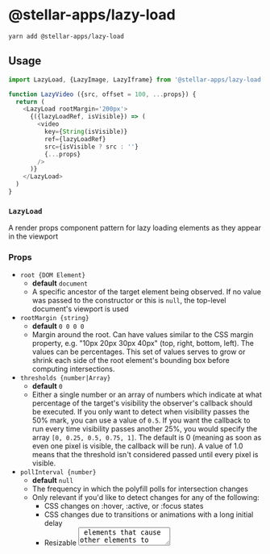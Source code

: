 # @stellar-apps/lazy-load

`yarn add @stellar-apps/lazy-load`

## Usage
```js
import LazyLoad, {LazyImage, LazyIframe} from '@stellar-apps/lazy-load'

function LazyVideo ({src, offset = 100, ...props}) {
  return (
    <LazyLoad rootMargin='200px'>
      {({lazyLoadRef, isVisible}) => (
        <video 
          key={String(isVisible)} 
          ref={lazyLoadRef} 
          src={isVisible ? src : ''}
          {...props}
        />               
      )}
    </LazyLoad>
  )
}
```

### `LazyLoad`
A render props component pattern for lazy loading elements as they appear in the viewport

### Props
- `root {DOM Element}`
    - **default** `document`
    - A specific ancestor of the target element being observed. If no value was passed to the constructor or this is 
      `null`, the top-level document's viewport is used
- `rootMargin {string}`
    - **default** `0 0 0 0`
    - Margin around the root. Can have values similar to the CSS margin property, e.g.
      "10px 20px 30px 40px" (top, right, bottom, left). The values can be percentages. 
      This set of values serves to grow or shrink each side of the root element's bounding 
      box before computing intersections.
- `thresholds {number|Array}`
    - **default** `0`
    - Either a single number or an array of numbers which indicate at what percentage of the 
      target's visibility the observer's callback should be executed. If you only want to 
      detect when visibility passes the 50% mark, you can use a value of `0.5`. If you want the 
      callback to run every time visibility passes another 25%, you would specify the array 
      `[0, 0.25, 0.5, 0.75, 1]`. The default is 0 (meaning as soon as even one pixel is visible, 
      the callback will be run). A value of 1.0 means that the threshold isn't considered passed until 
      every pixel is visible.
- `pollInterval {number}`
    - **default** `null`
    - The frequency in which the polyfill polls for intersection changes
    - Only relevant if you'd like to detect changes for any of the following:
        - CSS changes on :hover, :active, or :focus states
        - CSS changes due to transitions or animations with a long initial delay
        - Resizable <textarea> elements that cause other elements to move around
        - Scrolling of non-document elements in browsers that don't support the event capture phase
- `disableMutationObserver {bool}`
    - **default** `false`
    - You can choose to not check for intersections when the DOM changes by setting this property to `true`


### Render Props
- `lazyLoadRef {React.creatRef}`
    - Must be provided as a `ref` to the underlying element you are lazy loading
- `isVisible {boolean}`
    - Returns `true` if the the element has been loaded and `false` if not.
- `visibilityRatio {number}`
    - Returns the ratio of the `intersectionRect` to the `boundingClientRect`. That is to say,
      it's the amount of the element that is current visible within the root.
    
-----

### `LazyImage`
Inherits props from HTML `<img>`, `curls/Box` and `LazyLoad`

### Props
- `rootMargin {string}`
    - **default** `160px`
- `placeholder(<Object {lazyLoadRef}>) {func}`
    - Should return a component to display when the element is not yet visible
    
-----

### `LazyIframe`
Inherits props from HTML `<iframe>`, `curls/Box`, and `LazyLoad`

### Props
- `rootMargin {string}`
    - **default** `100px`
- `placeholder(<Object {lazyLoadRef}>) {func}`
    - Should return a component to display when the element is not yet visible